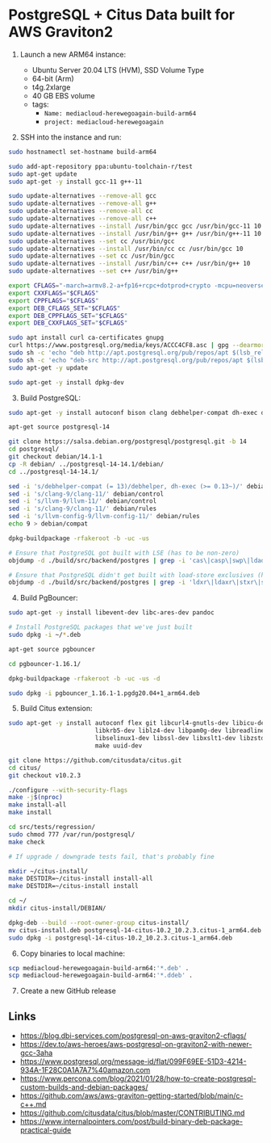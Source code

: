 # PostgreSQL + Citus Data built for AWS Graviton2

1. Launch a new ARM64 instance:
    * Ubuntu Server 20.04 LTS (HVM), SSD Volume Type
    * 64-bit (Arm)
    * t4g.2xlarge
    * 40 GB EBS volume
    * tags:
        * `Name: mediacloud-herewegoagain-build-arm64`
        * `project: mediacloud-herewegoagain`

2. SSH into the instance and run:

```bash
sudo hostnamectl set-hostname build-arm64

sudo add-apt-repository ppa:ubuntu-toolchain-r/test
sudo apt-get update
sudo apt-get -y install gcc-11 g++-11

sudo update-alternatives --remove-all gcc
sudo update-alternatives --remove-all g++
sudo update-alternatives --remove-all cc
sudo update-alternatives --remove-all c++
sudo update-alternatives --install /usr/bin/gcc gcc /usr/bin/gcc-11 10
sudo update-alternatives --install /usr/bin/g++ g++ /usr/bin/g++-11 10
sudo update-alternatives --set cc /usr/bin/gcc
sudo update-alternatives --install /usr/bin/cc cc /usr/bin/gcc 10
sudo update-alternatives --set cc /usr/bin/gcc
sudo update-alternatives --install /usr/bin/c++ c++ /usr/bin/g++ 10
sudo update-alternatives --set c++ /usr/bin/g++

export CFLAGS="-march=armv8.2-a+fp16+rcpc+dotprod+crypto -mcpu=neoverse-n1 -fsigned-char"
export CXXFLAGS="$CFLAGS"
export CPPFLAGS="$CFLAGS"
export DEB_CFLAGS_SET="$CFLAGS"
export DEB_CPPFLAGS_SET="$CFLAGS"
export DEB_CXXFLAGS_SET="$CFLAGS"

sudo apt install curl ca-certificates gnupg
curl https://www.postgresql.org/media/keys/ACCC4CF8.asc | gpg --dearmor | sudo tee /etc/apt/trusted.gpg.d/apt.postgresql.org.gpg >/dev/null
sudo sh -c 'echo "deb http://apt.postgresql.org/pub/repos/apt $(lsb_release -cs)-pgdg main" > /etc/apt/sources.list.d/pgdg.list'
sudo sh -c 'echo "deb-src http://apt.postgresql.org/pub/repos/apt $(lsb_release -cs)-pgdg main" > /etc/apt/sources.list.d/pgdg.list'
sudo apt-get -y update

sudo apt-get -y install dpkg-dev
```

3. Build PostgreSQL:

```bash
sudo apt-get -y install autoconf bison clang debhelper-compat dh-exec docbook-xml docbook-xsl flex gdb gettext libicu-dev libio-pty-perl libipc-run-perl libkrb5-dev libldap2-dev liblz4-dev libpam0g-dev libpam-dev libperl-dev libreadline-dev libselinux1-dev libssl-dev libsystemd-dev libxml2-dev libxml2-utils libxslt1-dev llvm-dev pkg-config postgresql-common python3-dev systemtap-sdt-dev tcl-dev uuid-dev xsltproc zlib1g-dev libz-dev clang-11 llvm-11-dev

apt-get source postgresql-14

git clone https://salsa.debian.org/postgresql/postgresql.git -b 14
cd postgresql/
git checkout debian/14.1-1
cp -R debian/ ../postgresql-14-14.1/debian/
cd ../postgresql-14-14.1/

sed -i 's/debhelper-compat (= 13)/debhelper, dh-exec (>= 0.13~)/' debian/control
sed -i 's/clang-9/clang-11/' debian/control
sed -i 's/llvm-9/llvm-11/' debian/control
sed -i 's/clang-9/clang-11/' debian/rules
sed -i 's/llvm-config-9/llvm-config-11/' debian/rules
echo 9 > debian/compat

dpkg-buildpackage -rfakeroot -b -uc -us

# Ensure that PostgreSQL got built with LSE (has to be non-zero)
objdump -d ./build/src/backend/postgres | grep -i 'cas\|casp\|swp\|ldadd\|stadd\|ldclr\|stclr\|ldeor\|steor\|ldset\|stset\|ldsmax\|stsmax\|ldsmin\|stsmin\|ldumax\|stumax\|ldumin\|stumin' | wc -l

# Ensure that PostgreSQL didn't get built with load-store exclusives (has to be zero)
objdump -d ./build/src/backend/postgres | grep -i 'ldxr\|ldaxr\|stxr\|stlxr' | wc -l
```

4. Build PgBouncer:

```bash
sudo apt-get -y install libevent-dev libc-ares-dev pandoc

# Install PostgreSQL packages that we've just built
sudo dpkg -i ~/*.deb

apt-get source pgbouncer

cd pgbouncer-1.16.1/

dpkg-buildpackage -rfakeroot -b -uc -us -d

sudo dpkg -i pgbouncer_1.16.1-1.pgdg20.04+1_arm64.deb
```


5. Build Citus extension:

```bash
sudo apt-get -y install autoconf flex git libcurl4-gnutls-dev libicu-dev \
                        libkrb5-dev liblz4-dev libpam0g-dev libreadline-dev \
                        libselinux1-dev libssl-dev libxslt1-dev libzstd-dev \
                        make uuid-dev

git clone https://github.com/citusdata/citus.git
cd citus/
git checkout v10.2.3

./configure --with-security-flags
make -j$(nproc)
make install-all
make install

cd src/tests/regression/
sudo chmod 777 /var/run/postgresql/
make check

# If upgrade / downgrade tests fail, that's probably fine

mkdir ~/citus-install/
make DESTDIR=~/citus-install install-all
make DESTDIR=~/citus-install install

cd ~/
mkdir citus-install/DEBIAN/

dpkg-deb --build --root-owner-group citus-install/
mv citus-install.deb postgresql-14-citus-10.2_10.2.3.citus-1_arm64.deb
sudo dpkg -i postgresql-14-citus-10.2_10.2.3.citus-1_arm64.deb
```


6. Copy binaries to local machine:

```bash
scp mediacloud-herewegoagain-build-arm64:'*.deb' .
scp mediacloud-herewegoagain-build-arm64:'*.ddeb' .
```


7. Create a new GitHub release



## Links

* https://blog.dbi-services.com/postgresql-on-aws-graviton2-cflags/
* https://dev.to/aws-heroes/aws-postgresql-on-graviton2-with-newer-gcc-3aha
* https://www.postgresql.org/message-id/flat/099F69EE-51D3-4214-934A-1F28C0A1A7A7%40amazon.com
* https://www.percona.com/blog/2021/01/28/how-to-create-postgresql-custom-builds-and-debian-packages/
* https://github.com/aws/aws-graviton-getting-started/blob/main/c-c++.md
* https://github.com/citusdata/citus/blob/master/CONTRIBUTING.md
* https://www.internalpointers.com/post/build-binary-deb-package-practical-guide

